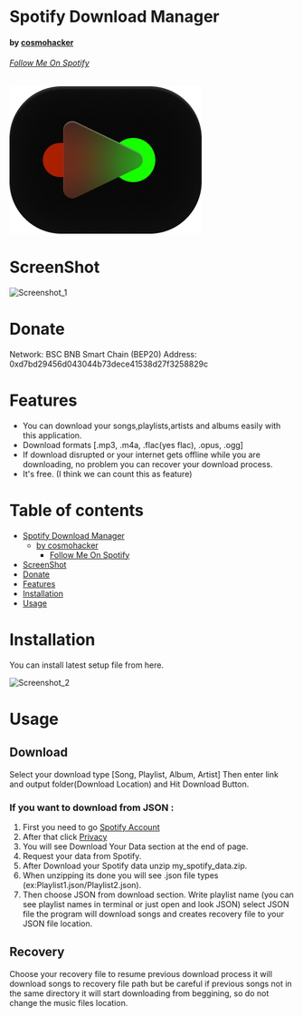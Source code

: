 # Spotify Download Manager
#### by [cosmohacker](https://github.com/cosmohacker)
###### [Follow Me On Spotify](https://open.spotify.com/user/217cixzitjjw52l67325r3ypi?si=688baa4151194411)

[![Spoytif Logo](https://raw.githubusercontent.com/cosmohacker/github-components/main/spoytif.png "Spoytif Logo")](https://github.com/cosmohacker/SpoytifDownloadManager "Spoytif Logo")

# ScreenShot
![Screenshot_1](https://user-images.githubusercontent.com/25702402/227925819-cef97956-ef12-4d9a-b71f-9422a62951af.png)

# Donate

Network: BSC BNB Smart Chain (BEP20)
Address: 0xd7bd29456d043044b73dece41538d27f3258829c

# Features

- You can download your songs,playlists,artists and albums easily with this application.
- Download formats [.mp3, .m4a, .flac(yes flac), .opus, .ogg]
- If download disrupted or your internet gets offline while you are downloading, no problem you can recover your download process.
- It's free. (I think we can count this as feature)

Table of contents
=================

<!--ts-->
   * [Spotify Download Manager](#spotify-download-manager)
      * [by cosmohacker](#by-cosmohacker)
        * [Follow Me On Spotify](#follow-me-on-spotify)
   * [ScreenShot](#screenshot)
   * [Donate](#donate)
   * [Features](#features)
   * [Installation](#installation)
   * [Usage](#usage)
<!--te-->

# Installation

You can install latest setup file from here.

![Screenshot_2](https://user-images.githubusercontent.com/25702402/227928089-5d6ad345-0c8a-4184-a64f-f2cd24dd9964.png)


# Usage

## Download

Select your download type [Song, Playlist, Album, Artist]
Then enter link and output folder(Download Location) and Hit Download Button.

### If you want to download from JSON :

1. First you need to go [Spotify Account](https://www.spotify.com/tr/account/overview/?utm_source=spotify&utm_medium=menu&utm_campaign=your_account)
2. After that click [Privacy](https://www.spotify.com/tr/account/privacy/)
3. You will see Download Your Data section at the end of page.
4. Request your data from Spotify.
5. After Download your Spotify data unzip my_spotify_data.zip.
6. When unzipping its done you will see .json file types (ex:Playlist1.json/Playlist2.json).
7. Then choose JSON from download section. Write playlist name (you can see playlist names in terminal or just open and look JSON) select JSON file the program will download songs and creates recovery file to your JSON file location.

## Recovery

Choose your recovery file to resume previous download process it will download songs to recovery file path but be careful if previous songs not in the same directory it will start downloading from beggining, so do not change the music files location.



